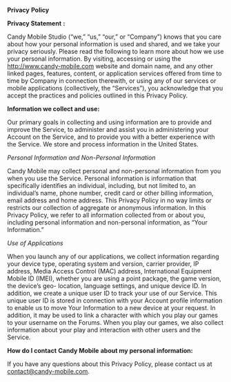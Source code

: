 **Privacy** **Policy**



**Privacy Statement** **:**

Candy Mobile Studio (“we,” “us,” “our,” or “Company”) knows that you care
about how your personal information is used and shared, and we take your
privacy seriously.  Please read the following to learn more about how we use
your personal information.  By visiting, accessing or using the
http://www.candy-mobile.com website and domain name, and any other linked
pages, features, content, or application services offered from time to time by
Company in connection therewith, or using any of our services or mobile
applications (collectively, the “Services”), you acknowledge that you accept
the practices and policies outlined in this Privacy Policy.



**Information we collect and use:**

Our primary goals in collecting and using information are to provide and
improve the Service, to administer and assist you in administering your
Account on the Service, and to provide you with a better experience with the
Service. We store and process information in the United States.



_Personal Information and Non-Personal Information_



Candy Mobile may collect personal and non-personal information from you when
you use the Service. Personal information is information that specifically
identifies an individual, including, but not limited to, an individual’s name,
phone number, credit card or other billing information, email address and home
address. This Privacy Policy in no way limits or restricts our collection of
aggregate or anonymous information. In this Privacy Policy, we refer to all
information collected from or about you, including personal information and
non-personal information, as “Your Information.”



_Use of Applications_



When you launch any of our applications, we collect information regarding your
device type, operating system and version, carrier provider, IP address, Media
Access Control (MAC) address, International Equipment Mobile ID (IMEI),
whether you are using a point package, the game version, the device’s geo-
location, language settings, and unique device ID. In addition, we create a
unique user ID to track your use of our Service. This unique user ID is stored
in connection with your Account profile information to enable us to move Your
Information to a new device at your request. In addition, it may be used to
link a character with which you play our games to your username on the Forums.
When you play our games, we also collect information about your play and
interaction with other users and the Service.



**How do I contact** **Candy Mobile** **about my personal information:**

If you have any questions about this Privacy Policy, please contact us at
contact@candy-mobile.com.



